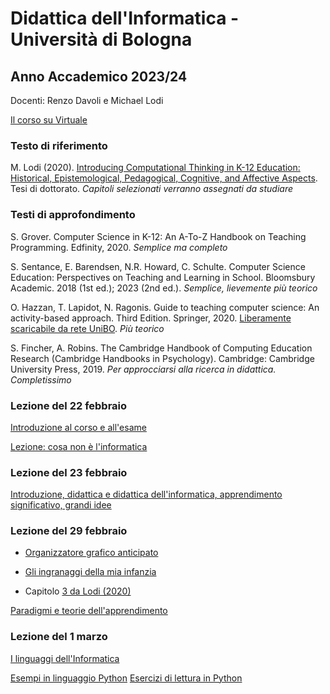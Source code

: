 # Didattica dell'Informatica - Università di Bologna

## Anno Accademico 2023/24

Docenti: Renzo Davoli e Michael Lodi

[Il corso su Virtuale](https://virtuale.unibo.it/course/view.php?id=46122)

### Testo di riferimento

M. Lodi (2020). [Introducing Computational Thinking in K-12 Education: Historical, Epistemological, Pedagogical, Cognitive, and Affective Aspects](http://amsdottorato.unibo.it/9188/1/Tesi_Dottorato_Lodi.pdf). Tesi di dottorato. *Capitoli selezionati verranno assegnati da studiare*

### Testi di approfondimento

S. Grover. Computer Science in K-12: An A-To-Z Handbook on Teaching Programming. Edfinity, 2020. *Semplice ma completo*

S. Sentance, E. Barendsen, N.R. Howard, C. Schulte. Computer Science Education: Perspectives on Teaching and Learning in School. Bloomsbury Academic. 2018 (1st ed.); 2023 (2nd ed.). *Semplice, lievemente più teorico*

O. Hazzan, T. Lapidot, N. Ragonis. Guide to teaching computer science: An activity-based approach. Third Edition. Springer, 2020. [Liberamente scaricabile da rete UniBO](https://link.springer.com/book/10.1007/978-3-030-39360-1). *Più teorico*

S. Fincher, A. Robins. The Cambridge Handbook of Computing Education Research (Cambridge Handbooks in Psychology). Cambridge: Cambridge University Press, 2019. *Per approcciarsi alla ricerca in didattica. Completissimo*

### Lezione del 22 febbraio

[Introduzione al corso e all'esame](https://www.cs.unibo.it/~michael.lodi2/csed2024/intro24.pdf)

[Lezione: cosa non è l'informatica](http://www.cs.unibo.it/~renzo/csed24/noinfo.pdf)

### Lezione del 23 febbraio

[Introduzione, didattica e didattica dell'informatica, apprendimento significativo, grandi idee](https://www.cs.unibo.it/~michael.lodi2/csed2024/introdidattica.pdf)

### Lezione del 29 febbraio

* [Organizzatore grafico anticipato](https://www.cs.unibo.it/~michael.lodi2/csed2024/OrganizzatoreParadigmi.pdf)

* [Gli ingranaggi della mia infanzia](https://lcl.media.mit.edu/resources/activity/week1/gears.it.pdf?pdf=gears.it)

* Capitolo [3 da Lodi (2020)](http://amsdottorato.unibo.it/9188/1/Tesi_Dottorato_Lodi.pdf)


[Paradigmi e teorie dell'apprendimento](https://www.cs.unibo.it/~michael.lodi2/csed2024/paradigmi.pdf)




[comment]: # (*Una versione **ridotta** delle slide di oggi è scaricabile* qui. *Dopo la lezione, verrà rimossa e pubblicata la versione contenente anche attività, problemi e soluzioni.*)

[comment]: # (  )

### Lezione del 1 marzo

[I linguaggi dell'Informatica](http://cs.unibo.it/~renzo/csed24/linguaggi.pdf)

[Esempi in linguaggio Python](esempi/esempi_python.md)
[Esercizi di lettura in Python](esempi/lettura_python.md)

